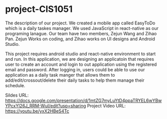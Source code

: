 # project-CIS1051

The description of our project.
We created a mobile app called EasyToDo which is a daily taskes manager. We used JavaScript in react-native as our programing lanague. 
Our team have two members, Zejun Wang and Zihao Pan. Zejun Works on coding, and Zihao works on UI designs and Android Studio.

This project requires android studio and react-native environment to start and run. In this application, we are designing an applicatoin that requires user to create an account and login to out application using the registered email and password. After logging in, users could be able to use our application as a daily task manger that allows them to add/edit/crossout/delete their daily tasks to help them manage their schedule.


Sildes URL: https://docs.google.com/presentation/d/1mtZG7myLuYtD4ppaTRYEL6wYBwYPcxYl26J_RRM-WuI/edit?usp=sharing
Project Video URL: https://youtu.be/yxX2HBeS4Tc
